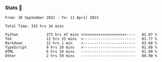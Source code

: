 ### Stats 👋
<!--START_SECTION:waka-->

```text
From: 30 September 2022 - To: 11 April 2023

Total Time: 333 hrs 34 mins

Python             273 hrs 47 mins >>>>>>>>>>>>>>>>>>>>>----   82.07 %
TeX                12 hrs 33 mins  >------------------------   03.77 %
Markdown           12 hrs 1 min    >------------------------   03.60 %
TypeScript         9 hrs 20 mins   >------------------------   02.80 %
HTML               6 hrs 18 mins   -------------------------   01.89 %
Other              2 hrs 59 mins   -------------------------   00.90 %
```

<!--END_SECTION:waka-->

<!--
**buhaytza2005/buhaytza2005** is a ✨ _special_ ✨ repository because its `README.md` (this file) appears on your GitHub profile.

Here are some ideas to get you started:

- 🔭 I’m currently working on ...
- 🌱 I’m currently learning ...
- 👯 I’m looking to collaborate on ...
- 🤔 I’m looking for help with ...
- 💬 Ask me about ...
- 📫 How to reach me: ...
- 😄 Pronouns: ...
- ⚡ Fun fact: ...
-->


